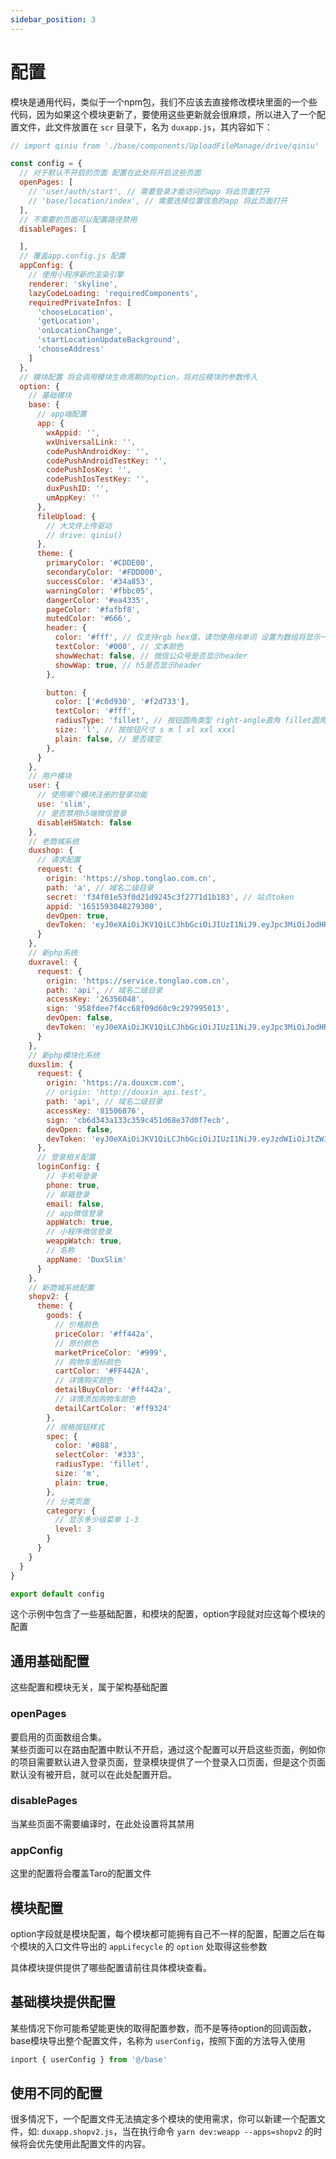 ```yaml
---
sidebar_position: 3
---
```


# 配置

模块是通用代码，类似于一个npm包，我们不应该去直接修改模块里面的一个些代码，因为如果这个模块更新了，要使用这些更新就会很麻烦，所以进入了一个配置文件，此文件放置在 `scr` 目录下，名为 `duxapp.js`，其内容如下：

```js
// import qiniu from './base/components/UploadFileManage/drive/qiniu'

const config = {
  // 对于默认不开启的页面 配置在此处将开启这些页面
  openPages: [
    // 'user/auth/start', // 需要登录才能访问的app 将此页面打开
    // 'base/location/index', // 需要选择位置信息的app 将此页面打开
  ],
  // 不需要的页面可以配置路径禁用
  disablePages: [

  ],
  // 覆盖app.config.js 配置
  appConfig: {
    // 使用小程序新的渲染引擎
    renderer: 'skyline',
    lazyCodeLoading: 'requiredComponents',
    requiredPrivateInfos: [
      'chooseLocation',
      'getLocation',
      'onLocationChange',
      'startLocationUpdateBackground',
      'chooseAddress'
    ]
  },
  // 模块配置 将会调用模块生命周期的option，将对应模块的参数传入
  option: {
    // 基础模块
    base: {
      // app端配置
      app: {
        wxAppid: '',
        wxUniversalLink: '',
        codePushAndroidKey: '',
        codePushAndroidTestKey: '',
        codePushIosKey: '',
        codePushIosTestKey: '',
        duxPushID: '',
        umAppKey: ''
      },
      fileUpload: {
        // 大文件上传驱动
        // drive: qiniu()
      },
      theme: {
        primaryColor: '#CDDE00',
        secondaryColor: '#FDD000',
        successColor: '#34a853',
        warningColor: '#fbbc05',
        dangerColor: '#ea4335',
        pageColor: '#fafbf8',
        mutedColor: '#666',
        header: {
          color: '#fff', // 仅支持rgb hex值，请勿使用纯单词 设置为数组将显示一个渐变按钮
          textColor: '#000', // 文本颜色
          showWechat: false, // 微信公众号是否显示header
          showWap: true, // h5是否显示header
        },

        button: {
          color: ['#c0d930', '#f2d733'],
          textColor: '#fff',
          radiusType: 'fillet', // 按钮圆角类型 right-angle直角 fillet圆角 fillet-min较小的圆角
          size: 'l', // 按按钮尺寸 s m l xl xxl xxxl
          plain: false, // 是否镂空
        },
      }
    },
    // 用户模块
    user: {
      // 使用哪个模块注册的登录功能
      use: 'slim',
      // 是否禁用h5端微信登录
      disableH5Watch: false
    },
    // 老商城系统
    duxshop: {
      // 请求配置
      request: {
        origin: 'https://shop.tonglao.com.cn',
        path: 'a', // 域名二级目录
        secret: 'f34f01e53f0d21d9245c3f2771d1b183', // 站点token
        appid: '1651593048279300',
        devOpen: true,
        devToken: 'eyJ0eXAiOiJKV1QiLCJhbGciOiJIUzI1NiJ9.eyJpc3MiOiJodHRwOlwvXC9zaG9wLnRvbmdsYW8uY29tLmNuIiwiYXVkIjoiaHR0cDpcL1wvc2hvcC50b25nbGFvLmNvbS5jbiIsImlhdCI6MTY3MTYwNzgyOSwibmJmIjoxNjcxNjA3ODI5LCJkYXRhIjoiMTA3In0.b5Gl_ijHfPQpaJ36OyVOACcJH0rbCBF5JXwjgOry6RM'
      }
    },
    // 新php系统
    duxravel: {
      request: {
        origin: 'https://service.tonglao.com.cn',
        path: 'api', // 域名二级目录
        accessKey: '26356048',
        sign: '958fdee7f4cc68f09d60c9c297995013',
        devOpen: false,
        devToken: 'eyJ0eXAiOiJKV1QiLCJhbGciOiJIUzI1NiJ9.eyJpc3MiOiJodHRwOlwvXC9zaG9wLnRvbmdsYW8uY29tLmNuIiwiYXVkIjoiaHR0cDpcL1wvc2hvcC50b25nbGFvLmNvbS5jbiIsImlhdCI6MTY1MTYyNzk0MywibmJmIjoxNjUxNjI3OTQzLCJkYXRhIjoxMTN9.9RIvfur2va5Q-lew2rpSXStZQVErlagTMnLy7qVTI94'
      }
    },
    // 新php模块化系统
    duxslim: {
      request: {
        origin: 'https://a.douxcm.com',
        // origin: 'http://douxin_api.test',
        path: 'api', // 域名二级目录
        accessKey: '81506876',
        sign: 'cb6d343a133c359c451d68e37d0f7ecb',
        devOpen: false,
        devToken: 'eyJ0eXAiOiJKV1QiLCJhbGciOiJIUzI1NiJ9.eyJzdWIiOiJtZW1iZXIiLCJpYXQiOjE2NzU2NjA2MzUsImV4cCI6MTY3NTc0NzAzNSwiaWQiOjF9._kX-uT-hUEbo_J3fN5F0HHs0ee01TPNQHrDiH3SHQlc'
      },
      // 登录相关配置
      loginConfig: {
        // 手机号登录
        phone: true,
        // 邮箱登录
        email: false,
        // app微信登录
        appWatch: true,
        // 小程序微信登录
        weappWatch: true,
        // 名称
        appName: 'DuxSlim'
      }
    },
    // 新商城系统配置
    shopv2: {
      theme: {
        goods: {
          // 价格颜色
          priceColor: '#ff442a',
          // 原价颜色
          marketPriceColor: '#999',
          // 购物车图标颜色
          cartColor: '#FF442A',
          // 详情购买颜色
          detailBuyColor: '#ff442a',
          // 详情添加购物车颜色
          detailCartColor: '#ff9324'
        },
        // 规格按钮样式
        spec: {
          color: '#888',
          selectColor: '#333',
          radiusType: 'fillet',
          size: 'm',
          plain: true,
        },
        // 分类页面
        category: {
          // 显示多少级菜单 1-3
          level: 3
        }
      }
    }
  }
}

export default config
```

这个示例中包含了一些基础配置，和模块的配置，option字段就对应这每个模块的配置

## 通用基础配置

这些配置和模块无关，属于架构基础配置

### openPages

要启用的页面数组合集。  
某些页面可以在路由配置中默认不开启，通过这个配置可以开启这些页面，例如你的项目需要默认进入登录页面，登录模块提供了一个登录入口页面，但是这个页面默认没有被开启，就可以在此处配置开启。

### disablePages

当某些页面不需要编译时，在此处设置将其禁用

### appConfig

这里的配置将会覆盖Taro的配置文件

## 模块配置

option字段就是模块配置，每个模块都可能拥有自己不一样的配置，配置之后在每个模块的入口文件导出的 `appLifecycle` 的 `option` 处取得这些参数  

具体模块提供提供了哪些配置请前往具体模块查看。

## 基础模块提供配置

某些情况下你可能希望能更快的取得配置参数，而不是等待option的回调函数，base模块导出整个配置文件，名称为 `userConfig`，按照下面的方法导入使用
```js
inport { userConfig } from '@/base'
```
## 使用不同的配置

很多情况下，一个配置文件无法搞定多个模块的使用需求，你可以新建一个配置文件，如: `duxapp.shopv2.js`，当在执行命令 `yarn dev:weapp --apps=shopv2` 的时候将会优先使用此配置文件的内容。